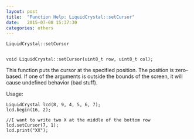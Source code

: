 ```yaml
---
layout: post
title:  "Function Help: LiquidCrystal::setCursor"
date:   2015-07-08 15:37:30
categories: others
---
```


	LiquidCrystal::setCursor


	void LiquidCrystal::setCursor(uint8_t row, uint8_t col);

This function puts the cursor at the specified position. The position is zero-based.
If one of the arguments is outside the bounds of the screen, it will cause undefined behavior (bad stuff).

Usage:

	LiquidCrystal lcd(8, 9, 4, 5, 6, 7);
	lcd.begin(16, 2);

	//I want to write two X at the middle of the bottom row
	lcd.setCursor(7, 1);
	lcd.print("XX");


